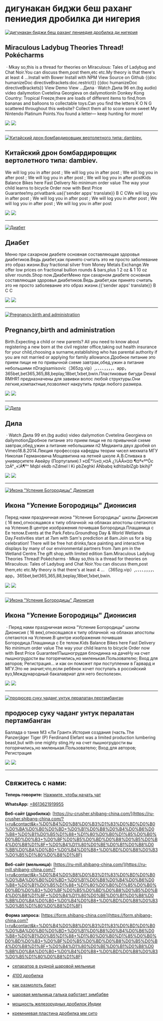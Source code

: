 # дигунакан биджи беш раханг пениедия дробилка ди нигерия

<a href="https://swt.shibang-china.com/?l=ru&img&k=%D0%B4%D0%B8%D0%B3%D1%83%D0%BD%D0%B0%D0%BA%D0%B0%D0%BD+%D0%B1%D0%B8%D0%B4%D0%B6%D0%B8+%D0%B1%D0%B5%D1%88+%D1%80%D0%B0%D1%85%D0%B0%D0%BD%D0%B3+%D0%BF%D0%B5%D0%BD%D0%B8%D0%B5%D0%B4%D0%B8%D1%8F+%D0%B4%D1%80%D0%BE%D0%B1%D0%B8%D0%BB%D0%BA%D0%B0+%D0%B4%D0%B8+%D0%BD%D0%B8%D0%B3%D0%B5%D1%80%D0%B8%D1%8F" target="_blank">![дигунакан биджи беш раханг пениедия дробилка ди нигерия](http://static.shibang-china.com/all-800x300/601.jpg)</a>

## Miraculous Ladybug Theories Thread! Pok&#233;charms
&nbsp;&#0183;&#32;Mkay so,this is a thread for theories on Miraculous: Tales of Ladybug and Chat Noir.You can discuss them,post them,etc etc.My theory is that there's at least 4 …Install with Bower Install with NPM View Source on Github {{doc humanizeDoc directiveBrackets:doc.restrict}} {{doc humanizeDoc directiveBrackets}} View Demo View …Дила&nbsp;&#0183;&#32;Watch Дила 96 еп.(bg audio) video dailymotion Cvetelina Georgieva on dailymotionIn Donkey Kong Country: Tropical Freeze,there are loads of different items to find,from bananas and balloons to collectable toys.Can you find the letters K O N G scattered throughout this website? Collect them all to score some sweet My Nintendo Platinum Points.You found a letter— keep hunting for more!


<a href="https://whatsapp.shibangsoft.com/WhatsApp.php" target="_blank" title="WhatsApp">![](http://static.shibang-china.com/icon/whatsapp.png)</a> <a href="https://swt.shibang-china.com/?l=ru&icon&k=%D0%B4%D0%B8%D0%B3%D1%83%D0%BD%D0%B0%D0%BA%D0%B0%D0%BD+%D0%B1%D0%B8%D0%B4%D0%B6%D0%B8+%D0%B1%D0%B5%D1%88+%D1%80%D0%B0%D1%85%D0%B0%D0%BD%D0%B3+%D0%BF%D0%B5%D0%BD%D0%B8%D0%B5%D0%B4%D0%B8%D1%8F+%D0%B4%D1%80%D0%BE%D0%B1%D0%B8%D0%BB%D0%BA%D0%B0+%D0%B4%D0%B8+%D0%BD%D0%B8%D0%B3%D0%B5%D1%80%D0%B8%D1%8F" target="_blank">![](http://static.shibang-china.com/icon/chat-ru.png)</a>

---

<a href="https://swt.shibang-china.com/?l=ru&img&k=%D0%B4%D0%B8%D0%B3%D1%83%D0%BD%D0%B0%D0%BA%D0%B0%D0%BD+%D0%B1%D0%B8%D0%B4%D0%B6%D0%B8+%D0%B1%D0%B5%D1%88+%D1%80%D0%B0%D1%85%D0%B0%D0%BD%D0%B3+%D0%BF%D0%B5%D0%BD%D0%B8%D0%B5%D0%B4%D0%B8%D1%8F+%D0%B4%D1%80%D0%BE%D0%B1%D0%B8%D0%BB%D0%BA%D0%B0+%D0%B4%D0%B8+%D0%BD%D0%B8%D0%B3%D0%B5%D1%80%D0%B8%D1%8F" target="_blank">![Китайский дрон бомбардировщик вертолетного типа: dambiev.](http://static.shibang-china.com/all-800x300/1365.jpg)</a>

## Китайский дрон бомбардировщик вертолетного типа: dambiev.
We will log you in after post ; We will log you in after post ; We will log you in after post ; We will log you in after post ; We will log you in after postKids Balance Bikes here Fast Delivery No minimum order value The way your child learns to bicycle Order now with Best Price Guarantee!my.privatbank.ua{{'sender apps' translate}} B C CWe will log you in after post ; We will log you in after post ; We will log you in after post ; We will log you in after post ; We will log you in after post


<a href="https://whatsapp.shibangsoft.com/WhatsApp.php" target="_blank" title="WhatsApp">![](http://static.shibang-china.com/icon/whatsapp.png)</a> <a href="https://swt.shibang-china.com/?l=ru&icon&k=%D0%B4%D0%B8%D0%B3%D1%83%D0%BD%D0%B0%D0%BA%D0%B0%D0%BD+%D0%B1%D0%B8%D0%B4%D0%B6%D0%B8+%D0%B1%D0%B5%D1%88+%D1%80%D0%B0%D1%85%D0%B0%D0%BD%D0%B3+%D0%BF%D0%B5%D0%BD%D0%B8%D0%B5%D0%B4%D0%B8%D1%8F+%D0%B4%D1%80%D0%BE%D0%B1%D0%B8%D0%BB%D0%BA%D0%B0+%D0%B4%D0%B8+%D0%BD%D0%B8%D0%B3%D0%B5%D1%80%D0%B8%D1%8F" target="_blank">![](http://static.shibang-china.com/icon/chat-ru.png)</a>

---

<a href="https://swt.shibang-china.com/?l=ru&img&k=%D0%B4%D0%B8%D0%B3%D1%83%D0%BD%D0%B0%D0%BA%D0%B0%D0%BD+%D0%B1%D0%B8%D0%B4%D0%B6%D0%B8+%D0%B1%D0%B5%D1%88+%D1%80%D0%B0%D1%85%D0%B0%D0%BD%D0%B3+%D0%BF%D0%B5%D0%BD%D0%B8%D0%B5%D0%B4%D0%B8%D1%8F+%D0%B4%D1%80%D0%BE%D0%B1%D0%B8%D0%BB%D0%BA%D0%B0+%D0%B4%D0%B8+%D0%BD%D0%B8%D0%B3%D0%B5%D1%80%D0%B8%D1%8F" target="_blank">![Диабет](http://static.shibang-china.com/all-800x300/818.jpg)</a>

## Диабет
Меню при сахарном диабете основная составляющая здоровья диабетиков.Ведь диабет,как принято считать это не просто заболевание это образ жизни.Buy fractional silver from Money Metals Exchange.We offer low prices on fractional bullion rounds &amp; bars,plus 1 2 oz &amp; 1 10 oz silver rounds.Shop now.ДиабетМеню при сахарном диабете основная составляющая здоровья диабетиков.Ведь диабет,как принято считать это не просто заболевание это образ жизни.{{'sender apps' translate}} B C C


<a href="https://whatsapp.shibangsoft.com/WhatsApp.php" target="_blank" title="WhatsApp">![](http://static.shibang-china.com/icon/whatsapp.png)</a> <a href="https://swt.shibang-china.com/?l=ru&icon&k=%D0%B4%D0%B8%D0%B3%D1%83%D0%BD%D0%B0%D0%BA%D0%B0%D0%BD+%D0%B1%D0%B8%D0%B4%D0%B6%D0%B8+%D0%B1%D0%B5%D1%88+%D1%80%D0%B0%D1%85%D0%B0%D0%BD%D0%B3+%D0%BF%D0%B5%D0%BD%D0%B8%D0%B5%D0%B4%D0%B8%D1%8F+%D0%B4%D1%80%D0%BE%D0%B1%D0%B8%D0%BB%D0%BA%D0%B0+%D0%B4%D0%B8+%D0%BD%D0%B8%D0%B3%D0%B5%D1%80%D0%B8%D1%8F" target="_blank">![](http://static.shibang-china.com/icon/chat-ru.png)</a>

---

<a href="https://swt.shibang-china.com/?l=ru&img&k=%D0%B4%D0%B8%D0%B3%D1%83%D0%BD%D0%B0%D0%BA%D0%B0%D0%BD+%D0%B1%D0%B8%D0%B4%D0%B6%D0%B8+%D0%B1%D0%B5%D1%88+%D1%80%D0%B0%D1%85%D0%B0%D0%BD%D0%B3+%D0%BF%D0%B5%D0%BD%D0%B8%D0%B5%D0%B4%D0%B8%D1%8F+%D0%B4%D1%80%D0%BE%D0%B1%D0%B8%D0%BB%D0%BA%D0%B0+%D0%B4%D0%B8+%D0%BD%D0%B8%D0%B3%D0%B5%D1%80%D0%B8%D1%8F" target="_blank">![Pregnancy,birth and administration](http://static.shibang-china.com/all-800x300/72.jpg)</a>

## Pregnancy,birth and administration
Birth.Expecting a child or new parents? All you need to know about registering a new born at the civil register office,taking out health insurance for your child,choosing a surname,establishing who has parental authority if you are not married or applying for family allowance.Дробное питание это прием пищи не по привычной схеме завтрак,обед,ужин а питание небольшими пDragisamisovic（365zg.vip）,、、、、，，，，、app，365bet,bet365,365,88,beplay,18bet,1xbet,bwin.Пластиковые бигуди Dewal RMHR1 предназначены для завивки волос любой структуры.Они легкие,компактные,позволяют накрутить пряди любого размера.


<a href="https://whatsapp.shibangsoft.com/WhatsApp.php" target="_blank" title="WhatsApp">![](http://static.shibang-china.com/icon/whatsapp.png)</a> <a href="https://swt.shibang-china.com/?l=ru&icon&k=%D0%B4%D0%B8%D0%B3%D1%83%D0%BD%D0%B0%D0%BA%D0%B0%D0%BD+%D0%B1%D0%B8%D0%B4%D0%B6%D0%B8+%D0%B1%D0%B5%D1%88+%D1%80%D0%B0%D1%85%D0%B0%D0%BD%D0%B3+%D0%BF%D0%B5%D0%BD%D0%B8%D0%B5%D0%B4%D0%B8%D1%8F+%D0%B4%D1%80%D0%BE%D0%B1%D0%B8%D0%BB%D0%BA%D0%B0+%D0%B4%D0%B8+%D0%BD%D0%B8%D0%B3%D0%B5%D1%80%D0%B8%D1%8F" target="_blank">![](http://static.shibang-china.com/icon/chat-ru.png)</a>

---

<a href="https://swt.shibang-china.com/?l=ru&img&k=%D0%B4%D0%B8%D0%B3%D1%83%D0%BD%D0%B0%D0%BA%D0%B0%D0%BD+%D0%B1%D0%B8%D0%B4%D0%B6%D0%B8+%D0%B1%D0%B5%D1%88+%D1%80%D0%B0%D1%85%D0%B0%D0%BD%D0%B3+%D0%BF%D0%B5%D0%BD%D0%B8%D0%B5%D0%B4%D0%B8%D1%8F+%D0%B4%D1%80%D0%BE%D0%B1%D0%B8%D0%BB%D0%BA%D0%B0+%D0%B4%D0%B8+%D0%BD%D0%B8%D0%B3%D0%B5%D1%80%D0%B8%D1%8F" target="_blank">![Дила](http://static.shibang-china.com/all-800x300/265.jpg)</a>

## Дила
&nbsp;&#0183;&#32;Watch Дила 99 еп.(bg audio) video dailymotion Cvetelina Georgieva on dailymotionДробное питание это прием пищи не по привычной схеме завтрак,обед,ужин а питание небольшими п2 Медианта двух дробей on Vimeo18.8.2014.Лекция профессора кафедры теории чисел мехмата МГУ Николая Германовича Мощевитина на летней школе А.В.Спивака в университете Авейру (Португалия).1 &#187;&#164;&#201;&#176;&#189;&#187;&#164;&#184;&#187;&#164;&#193; &#191;&#189;&#192;&#195;&#187;&#164;&#164; &#182;&#164;&#170;&#171;&#186;&#176;&#212;c &#166;&#164;&#193;&#176;&#184;&#184;&#171;&#166;&#193;&#182;&#176;^ Mqbl ekdb nZdmel l Ki pbZeghkl &#196;Nbabq kdh\taiblZgb bkihjl&#179;


<a href="https://whatsapp.shibangsoft.com/WhatsApp.php" target="_blank" title="WhatsApp">![](http://static.shibang-china.com/icon/whatsapp.png)</a> <a href="https://swt.shibang-china.com/?l=ru&icon&k=%D0%B4%D0%B8%D0%B3%D1%83%D0%BD%D0%B0%D0%BA%D0%B0%D0%BD+%D0%B1%D0%B8%D0%B4%D0%B6%D0%B8+%D0%B1%D0%B5%D1%88+%D1%80%D0%B0%D1%85%D0%B0%D0%BD%D0%B3+%D0%BF%D0%B5%D0%BD%D0%B8%D0%B5%D0%B4%D0%B8%D1%8F+%D0%B4%D1%80%D0%BE%D0%B1%D0%B8%D0%BB%D0%BA%D0%B0+%D0%B4%D0%B8+%D0%BD%D0%B8%D0%B3%D0%B5%D1%80%D0%B8%D1%8F" target="_blank">![](http://static.shibang-china.com/icon/chat-ru.png)</a>

---

<a href="https://swt.shibang-china.com/?l=ru&img&k=%D0%B4%D0%B8%D0%B3%D1%83%D0%BD%D0%B0%D0%BA%D0%B0%D0%BD+%D0%B1%D0%B8%D0%B4%D0%B6%D0%B8+%D0%B1%D0%B5%D1%88+%D1%80%D0%B0%D1%85%D0%B0%D0%BD%D0%B3+%D0%BF%D0%B5%D0%BD%D0%B8%D0%B5%D0%B4%D0%B8%D1%8F+%D0%B4%D1%80%D0%BE%D0%B1%D0%B8%D0%BB%D0%BA%D0%B0+%D0%B4%D0%B8+%D0%BD%D0%B8%D0%B3%D0%B5%D1%80%D0%B8%D1%8F" target="_blank">![Икона &quot;Успение Богородицы&quot; Дионисия](http://static.shibang-china.com/all-800x300/1468.jpg)</a>

## Икона &quot;Успение Богородицы&quot; Дионисия
Перед нами праздничная икона &quot;Успение Богородицы&quot; школы Дионисия ( 16 век),относящаяся к типу облачной: на облаках апостолы слетаются на Успение.В центре изображения почившая Богородица.Плащаница с Ее телом.Events at the Park.Febru.Groundhog Day &amp; World Wetlands Day.Festivities start at 7am with Sam's prediction at 8am.Join us for a big celebration! There will be free hot drinks,face painting and interactive displays by many of our environmental partners from 7am pm in the Wetland Centre.The gift shop,with limited edition Sam.Miraculous Ladybug Theories Thread! Pok&#233;charms&nbsp;&#0183;&#32;Mkay so,this is a thread for theories on Miraculous: Tales of Ladybug and Chat Noir.You can discuss them,post them,etc etc.My theory is that there's at least 4 …  （365zg.vip）,、、、、，，，，、app，365bet,bet365,365,88,beplay,18bet,1xbet,bwin.


<a href="https://whatsapp.shibangsoft.com/WhatsApp.php" target="_blank" title="WhatsApp">![](http://static.shibang-china.com/icon/whatsapp.png)</a> <a href="https://swt.shibang-china.com/?l=ru&icon&k=%D0%B4%D0%B8%D0%B3%D1%83%D0%BD%D0%B0%D0%BA%D0%B0%D0%BD+%D0%B1%D0%B8%D0%B4%D0%B6%D0%B8+%D0%B1%D0%B5%D1%88+%D1%80%D0%B0%D1%85%D0%B0%D0%BD%D0%B3+%D0%BF%D0%B5%D0%BD%D0%B8%D0%B5%D0%B4%D0%B8%D1%8F+%D0%B4%D1%80%D0%BE%D0%B1%D0%B8%D0%BB%D0%BA%D0%B0+%D0%B4%D0%B8+%D0%BD%D0%B8%D0%B3%D0%B5%D1%80%D0%B8%D1%8F" target="_blank">![](http://static.shibang-china.com/icon/chat-ru.png)</a>

---

<a href="https://swt.shibang-china.com/?l=ru&img&k=%D0%B4%D0%B8%D0%B3%D1%83%D0%BD%D0%B0%D0%BA%D0%B0%D0%BD+%D0%B1%D0%B8%D0%B4%D0%B6%D0%B8+%D0%B1%D0%B5%D1%88+%D1%80%D0%B0%D1%85%D0%B0%D0%BD%D0%B3+%D0%BF%D0%B5%D0%BD%D0%B8%D0%B5%D0%B4%D0%B8%D1%8F+%D0%B4%D1%80%D0%BE%D0%B1%D0%B8%D0%BB%D0%BA%D0%B0+%D0%B4%D0%B8+%D0%BD%D0%B8%D0%B3%D0%B5%D1%80%D0%B8%D1%8F" target="_blank">![Икона &quot;Успение Богородицы&quot; Дионисия](http://static.shibang-china.com/all-800x300/102.jpg)</a>

## Икона &quot;Успение Богородицы&quot; Дионисия
&nbsp;&#0183;&#32;Перед нами праздничная икона &quot;Успение Богородицы&quot; школы Дионисия ( 16 век),относящаяся к типу облачной: на облаках апостолы слетаются на Успение.В центре изображения почившая Богородица.Плащаница с Ее телом.Kids Balance Bikes here Fast Delivery No minimum order value The way your child learns to bicycle Order now with Best Price Guarantee!Пышногрудая блондинка на дачеНу на счет пышногрудости вы погорячились,но миленькая.Пользователю; Вход для авторов; Регистрация… и как он поможет при поступлении в Гарвард и МГУ.Это не значит,что,если ребёнок хочет поступать в российский вуз,Международный бакалавриат для него бесполезен.


<a href="https://whatsapp.shibangsoft.com/WhatsApp.php" target="_blank" title="WhatsApp">![](http://static.shibang-china.com/icon/whatsapp.png)</a> <a href="https://swt.shibang-china.com/?l=ru&icon&k=%D0%B4%D0%B8%D0%B3%D1%83%D0%BD%D0%B0%D0%BA%D0%B0%D0%BD+%D0%B1%D0%B8%D0%B4%D0%B6%D0%B8+%D0%B1%D0%B5%D1%88+%D1%80%D0%B0%D1%85%D0%B0%D0%BD%D0%B3+%D0%BF%D0%B5%D0%BD%D0%B8%D0%B5%D0%B4%D0%B8%D1%8F+%D0%B4%D1%80%D0%BE%D0%B1%D0%B8%D0%BB%D0%BA%D0%B0+%D0%B4%D0%B8+%D0%BD%D0%B8%D0%B3%D0%B5%D1%80%D0%B8%D1%8F" target="_blank">![](http://static.shibang-china.com/icon/chat-ru.png)</a>

---

<a href="https://swt.shibang-china.com/?l=ru&img&k=%D0%B4%D0%B8%D0%B3%D1%83%D0%BD%D0%B0%D0%BA%D0%B0%D0%BD+%D0%B1%D0%B8%D0%B4%D0%B6%D0%B8+%D0%B1%D0%B5%D1%88+%D1%80%D0%B0%D1%85%D0%B0%D0%BD%D0%B3+%D0%BF%D0%B5%D0%BD%D0%B8%D0%B5%D0%B4%D0%B8%D1%8F+%D0%B4%D1%80%D0%BE%D0%B1%D0%B8%D0%BB%D0%BA%D0%B0+%D0%B4%D0%B8+%D0%BD%D0%B8%D0%B3%D0%B5%D1%80%D0%B8%D1%8F" target="_blank">![продюсер суку чаданг унтук пералатан пертамбанган](http://static.shibang-china.com/all-800x300/1310.jpg)</a>

## продюсер суку чаданг унтук пералатан пертамбанган
Баллада о танке М3 &#171;Ли Грант&#187;.История создания (часть.The Panzerj&#228;ger Tiger (P) Ferdinand Elefant was a limited production lumbering beast,but with one mighty sting.Ну на счет пышногрудости вы погорячились,но миленькая.Пользователю; Вход для авторов; Регистрация

<a href="https://whatsapp.shibangsoft.com/WhatsApp.php" target="_blank" title="WhatsApp">![](http://static.shibang-china.com/icon/whatsapp.png)</a> <a href="https://swt.shibang-china.com/?l=ru&icon&k=%D0%B4%D0%B8%D0%B3%D1%83%D0%BD%D0%B0%D0%BA%D0%B0%D0%BD+%D0%B1%D0%B8%D0%B4%D0%B6%D0%B8+%D0%B1%D0%B5%D1%88+%D1%80%D0%B0%D1%85%D0%B0%D0%BD%D0%B3+%D0%BF%D0%B5%D0%BD%D0%B8%D0%B5%D0%B4%D0%B8%D1%8F+%D0%B4%D1%80%D0%BE%D0%B1%D0%B8%D0%BB%D0%BA%D0%B0+%D0%B4%D0%B8+%D0%BD%D0%B8%D0%B3%D0%B5%D1%80%D0%B8%D1%8F" target="_blank">![](http://static.shibang-china.com/icon/chat-ru.png)</a>

---
## Свяжитесь с нами:

**Теперь говорите:** [Нажмите, чтобы начать чат](https://swt.shibang-china.com?l=ru&contact&k=%D0%B4%D0%B8%D0%B3%D1%83%D0%BD%D0%B0%D0%BA%D0%B0%D0%BD+%D0%B1%D0%B8%D0%B4%D0%B6%D0%B8+%D0%B1%D0%B5%D1%88+%D1%80%D0%B0%D1%85%D0%B0%D0%BD%D0%B3+%D0%BF%D0%B5%D0%BD%D0%B8%D0%B5%D0%B4%D0%B8%D1%8F+%D0%B4%D1%80%D0%BE%D0%B1%D0%B8%D0%BB%D0%BA%D0%B0+%D0%B4%D0%B8+%D0%BD%D0%B8%D0%B3%D0%B5%D1%80%D0%B8%D1%8F)

**WhatsApp:**  [+8613621919955](https://whatsapp.shibangsoft.com/WhatsApp.php)

**Веб-сайт (дробилка):** [https://ru-crusher.shibang-china.com/](https://ru-crusher.shibang-china.com/?l=ru&contact&k=%D0%B4%D0%B8%D0%B3%D1%83%D0%BD%D0%B0%D0%BA%D0%B0%D0%BD+%D0%B1%D0%B8%D0%B4%D0%B6%D0%B8+%D0%B1%D0%B5%D1%88+%D1%80%D0%B0%D1%85%D0%B0%D0%BD%D0%B3+%D0%BF%D0%B5%D0%BD%D0%B8%D0%B5%D0%B4%D0%B8%D1%8F+%D0%B4%D1%80%D0%BE%D0%B1%D0%B8%D0%BB%D0%BA%D0%B0+%D0%B4%D0%B8+%D0%BD%D0%B8%D0%B3%D0%B5%D1%80%D0%B8%D1%8F)

**Веб-сайт (мельница):** [https://ru-mill.shibang-china.com/](https://ru-mill.shibang-china.com/?l=ru&contact&k=%D0%B4%D0%B8%D0%B3%D1%83%D0%BD%D0%B0%D0%BA%D0%B0%D0%BD+%D0%B1%D0%B8%D0%B4%D0%B6%D0%B8+%D0%B1%D0%B5%D1%88+%D1%80%D0%B0%D1%85%D0%B0%D0%BD%D0%B3+%D0%BF%D0%B5%D0%BD%D0%B8%D0%B5%D0%B4%D0%B8%D1%8F+%D0%B4%D1%80%D0%BE%D0%B1%D0%B8%D0%BB%D0%BA%D0%B0+%D0%B4%D0%B8+%D0%BD%D0%B8%D0%B3%D0%B5%D1%80%D0%B8%D1%8F)

**Форма запроса:** [https://form.shibang-china.com](https://form.shibang-china.com?l=ru&contact&k=%D0%B4%D0%B8%D0%B3%D1%83%D0%BD%D0%B0%D0%BA%D0%B0%D0%BD+%D0%B1%D0%B8%D0%B4%D0%B6%D0%B8+%D0%B1%D0%B5%D1%88+%D1%80%D0%B0%D1%85%D0%B0%D0%BD%D0%B3+%D0%BF%D0%B5%D0%BD%D0%B8%D0%B5%D0%B4%D0%B8%D1%8F+%D0%B4%D1%80%D0%BE%D0%B1%D0%B8%D0%BB%D0%BA%D0%B0+%D0%B4%D0%B8+%D0%BD%D0%B8%D0%B3%D0%B5%D1%80%D0%B8%D1%8F)

* [сепаратор в рудной шаровой мельнице](../133/%D1%81%D0%B5%D0%BF%D0%B0%D1%80%D0%B0%D1%82%D0%BE%D1%80%20%D0%B2%20%D1%80%D1%83%D0%B4%D0%BD%D0%BE%D0%B9%20%D1%88%D0%B0%D1%80%D0%BE%D0%B2%D0%BE%D0%B9%20%D0%BC%D0%B5%D0%BB%D1%8C%D0%BD%D0%B8%D1%86%D0%B5.md)

* [4100 дробилка](../132/4100%20%D0%B4%D1%80%D0%BE%D0%B1%D0%B8%D0%BB%D0%BA%D0%B0.md)

* [как размолоть барит](../131/%D0%BA%D0%B0%D0%BA%20%D1%80%D0%B0%D0%B7%D0%BC%D0%BE%D0%BB%D0%BE%D1%82%D1%8C%20%D0%B1%D0%B0%D1%80%D0%B8%D1%82.md)

* [шаровая мельница галька работает зимбабве](../133/%D1%88%D0%B0%D1%80%D0%BE%D0%B2%D0%B0%D1%8F%20%D0%BC%D0%B5%D0%BB%D1%8C%D0%BD%D0%B8%D1%86%D0%B0%20%D0%B3%D0%B0%D0%BB%D1%8C%D0%BA%D0%B0%20%D1%80%D0%B0%D0%B1%D0%BE%D1%82%D0%B0%D0%B5%D1%82%20%D0%B7%D0%B8%D0%BC%D0%B1%D0%B0%D0%B1%D0%B2%D0%B5.md)

* [мощность железорудных дробилок Индии](../132/%D0%BC%D0%BE%D1%89%D0%BD%D0%BE%D1%81%D1%82%D1%8C%20%D0%B6%D0%B5%D0%BB%D0%B5%D0%B7%D0%BE%D1%80%D1%83%D0%B4%D0%BD%D1%8B%D1%85%20%D0%B4%D1%80%D0%BE%D0%B1%D0%B8%D0%BB%D0%BE%D0%BA%20%D0%98%D0%BD%D0%B4%D0%B8%D0%B8.md)

* [кремниевая пластина дробилка мм сито](../134/%D0%BA%D1%80%D0%B5%D0%BC%D0%BD%D0%B8%D0%B5%D0%B2%D0%B0%D1%8F%20%D0%BF%D0%BB%D0%B0%D1%81%D1%82%D0%B8%D0%BD%D0%B0%20%D0%B4%D1%80%D0%BE%D0%B1%D0%B8%D0%BB%D0%BA%D0%B0%20%D0%BC%D0%BC%20%D1%81%D0%B8%D1%82%D0%BE.md)